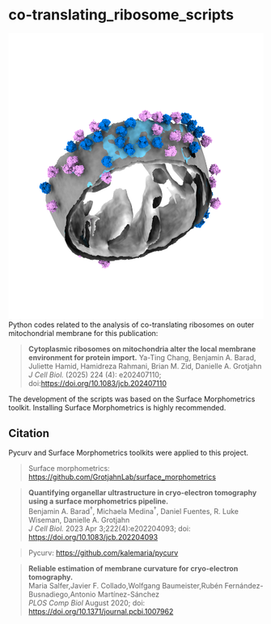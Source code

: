 # co-translating_ribosome_scripts
![Workflow Figure](https://github.com/GrotjahnLab/co-translating_ribosome_scripts/blob/60b0ec75a050860fbe9242f6442d6a353d3520ae/cover_Image_transparent.png)
Python codes related to the analysis of co-translating ribosomes on outer mitochondrial membrane for this publication:
> **Cytoplasmic ribosomes on mitochondria alter the local membrane environment for protein import.**
> Ya-Ting Chang, Benjamin A. Barad, Juliette Hamid, Hamidreza Rahmani, Brian M. Zid, Danielle A. Grotjahn
> *J Cell Biol.* (2025) 224 (4): e202407110; doi:https://doi.org/10.1083/jcb.202407110

The development of the scripts was based on the Surface Morphometrics toolkit. Installing Surface Morphometrics is highly recommended. 

## Citation
Pycurv and Surface Morphometrics toolkits were applied to this project. 

> Surface morphometrics: https://github.com/GrotjahnLab/surface_morphometrics

> **Quantifying organellar ultrastructure in cryo-electron tomography using a surface morphometrics pipeline.**  
> Benjamin A. Barad<sup>†</sup>, Michaela Medina<sup>†</sup>, Daniel Fuentes, R. Luke Wiseman, Danielle A. Grotjahn  
> *J Cell Biol.* 2023 Apr 3;222(4):e202204093; doi: https://doi.org/10.1083/jcb.202204093

> Pycurv: https://github.com/kalemaria/pycurv

> **Reliable estimation of membrane curvature for cryo-electron tomography.**  
> Maria Salfer,Javier F. Collado,Wolfgang Baumeister,Rubén Fernández-Busnadiego,Antonio Martínez-Sánchez  
> *PLOS Comp Biol* August 2020; doi: https://doi.org/10.1371/journal.pcbi.1007962 
